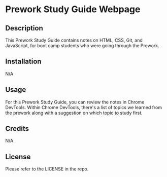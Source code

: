 # Prework Study Guide Webpage

## Description

This Prework Study Guide contains notes on HTML, CSS, Git, and JavaScript, for boot camp students who were going through the Prework.

## Installation

N/A

## Usage

For this Prework Study Guide, you can review the notes in Chrome DevTools. Within Chrome DevTools, there's a list of topics we learned from the prework along with a suggestion on which topic to study first.

## Credits

N/A

## License

Please refer to the LICENSE in the repo.
